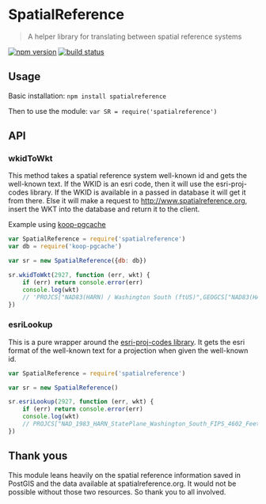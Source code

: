 # SpatialReference
> A helper library for translating between spatial reference systems

[![npm version][npm-img]][npm-url]
[![build status][travis-img]][travis-url]

[npm-img]: https://img.shields.io/npm/v/spatialreference.svg?style=flat-square
[npm-url]: https://www.npmjs.com/package/spatialreference
[travis-img]: https://img.shields.io/travis/koopjs/spatialreference/master.svg?style=flat-square
[travis-url]: https://travis-ci.org/koopjs/spatialreference

## Usage

Basic installation: `npm install spatialreference`

Then to use the module: `var SR = require('spatialreference')`

## API

### wkidToWkt
This method takes a spatial reference system well-known id and gets the well-known text. If the WKID is an esri code, then it will use the esri-proj-codes library. If the WKID is available in a passed in database it will get it from there. Else it will make a request to http://www.spatialreference.org, insert the WKT into the database and return it to the client. 

Example using [koop-pgcache](https://github.com/koopjs/koop-pgcache)
``` javascript
var SpatialReference = require('spatialreference')
var db = require('koop-pgcache')

var sr = new SpatialReference({db: db})

sr.wkidToWkt(2927, function (err, wkt) {
	if (err) return console.error(err)
	console.log(wkt) 
	// 'PROJCS["NAD83(HARN) / Washington South (ftUS)",GEOGCS["NAD83(HARN)",DATUM["NAD83_High_Accuracy_Regional_Network",SPHEROID["GRS 1980",6378137,298.257222101,AUTHORITY["EPSG","7019"]],TOWGS84[0,0,0,0,0,0,0],AUTHORITY["EPSG","6152"]],PRIMEM["Greenwich",0,AUTHORITY["EPSG","8901"]],UNIT["degree",0.0174532925199433,AUTHORITY["EPSG","9122"]],AUTHORITY["EPSG","4152"]],UNIT["US survey foot",0.3048006096012192,AUTHORITY["EPSG","9003"]],PROJECTION["Lambert_Conformal_Conic_2SP"],PARAMETER["standard_parallel_1",47.33333333333334],PARAMETER["standard_parallel_2",45.83333333333334],PARAMETER["latitude_of_origin",45.33333333333334],PARAMETER["central_meridian",-120.5],PARAMETER["false_easting",1640416.667],PARAMETER["false_northing",0],AUTHORITY["EPSG","2927"],AXIS["X",EAST],AXIS["Y",NORTH]]'
})
```

### esriLookup
This is a pure wrapper around the [esri-proj-codes library](https://github.com/esri/esri-proj-codes). It gets the esri format of the well-known text for a projection when given the well-known id.

```javascript
var SpatialReference = require('spatialreference')

var sr = new SpatialReference()

sr.esriLookup(2927, function (err, wkt) {
	if (err) return console.error(err)
	console.log(wkt) 
	// PROJCS["NAD_1983_HARN_StatePlane_Washington_South_FIPS_4602_Feet",GEOGCS["GCS_North_American_1983_HARN",DATUM["D_North_American_1983_HARN",SPHEROID["GRS_1980",6378137.0,298.257222101]],PRIMEM["Greenwich",0.0],UNIT["Degree",0.0174532925199433]],PROJECTION["Lambert_Conformal_Conic"],PARAMETER["False_Easting",1640416.666666667],PARAMETER["False_Northing",0.0],PARAMETER["Central_Meridian",-120.5],PARAMETER["Standard_Parallel_1",45.83333333333334],PARAMETER["Standard_Parallel_2",47.33333333333334],PARAMETER["Latitude_Of_Origin",45.33333333333334],UNIT["Foot_US",0.3048006096012192]]
})
```

## Thank yous
This module leans heavily on the spatial reference information saved in PostGIS and the data available at spatialreference.org. It would not be possible without those two resources. So thank you to all involved.
